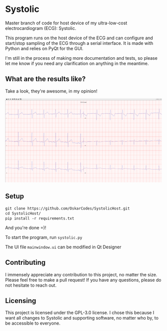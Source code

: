 # Systolic
Master branch of code for host device of my ultra-low-cost electrocardiogram (ECG): Systolic. 

This program runs on the host device of the ECG and can configure and start/stop sampling of the ECG through a serial interface. It is made with Python and relies on PyQt for the GUI.

I'm still in the process of making more documentation and tests, so please let me know if you need any clarification on anything in the meantime.

## What are the results like?
Take a look, they're awesome, in my opinion!

![ECG Sample was taken at 533 Hz](docs/images/ecg_sample_533hz.jpg)

## Setup
```shell
git clone https://github.com/OskarCodes/SystolicHost.git
cd SystolicHost/
pip install -r requirements.txt
```
And you're done =)!

To start the program, run ```systolic.py```

The UI file ```mainwindow.ui``` can be modified in Qt Designer

## Contributing
I immensely appreciate any contribution to this project, no matter the size. Please feel free to make a pull request! If you have any questions, please do not hesitate to reach out.

## Licensing
This project is licensed under the GPL-3.0 license. I chose this because I want all changes to Systolic and supporting software, no matter who by, to be accessible to everyone. 
